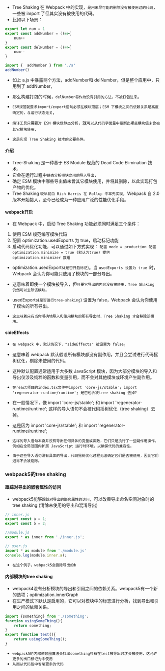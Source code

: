 * Tree Shaking 在 Webpack 中的实现，`是用来尽可能的删除没有被使用过的代码`，一些被 import 了但其实没有被使用的代码。
* 比如以下场景：
```javascript
export let num = 1
export const addNumber = ()=>{
    num++
}
export const delNumber = ()=>{
    num--
}
```

```javascript
import {  addNumber } from './a'
addNumber()
```
* 如上 a.js 中暴露两个方法，addNumber和 delNumber，但是整个应用中，只用到了 addNumber，
* 那么构建打包的时候，`delNumber将作为没有引用的方法，不被打包进来`。

* `ESM规范就要求import/export语句必须在模块顶层；ESM 下模块之间的依赖关系是高度确定的，与运行状态无关`，
* `编译工具只需要对 ESM 模块做静态分析`，就`可以从代码字面量中推断出哪些模块值未曾被其它模块使用`，
* `这是实现 Tree Shaking 技术的必要条件。`

#### 介绍
* Tree-Shaking 是一种基于 ES Module 规范的 Dead Code Elimination 技术，
* 它会在运行过程中`静态分析模块之间的导入导出`，
* 确定 ESM 模块中哪些导出值未曾其它模块使用，并将其删除，以此实现打包产物的优化。
*  Tree Shaking `较早前由 Rich Harris 在 Rollup 中率先实现`，Webpack 自 2.0 版本开始接入，至今已经成为一种应用广泛的性能优化手段。

#### webpack开启
* 在 Webpack 中，启动 Tree Shaking 功能必须同时满足三个条件：
1. 使用 ESM 规范编写模块代码
2. 配置 optimization.usedExports 为 true，启动标记功能
3. 启动代码优化功能，可以通过如下方式实现：
`配置 mode = production
配置 optimization.minimize = true (默认为true)
提供 optimization.minimizer 数组`

* optimization.usedExports(`是否开启标记`)。当 `usedExports 设置为 true `时，Webpack 会认为你可能只使用了模块的一部分导出。
* 这意味着即使一个模块被导入，但`只要它导出的内容没有被使用，Tree Shaking 仍然可以去除该模块。`

* usedExports(`是否进行tree-shaking`) 设置为 false，Webpack 会认为你使用了模块的所有导出。
* `这意味着只有当你明确地导入和使用模块的所有导出时，Tree Shaking 才会移除该模块。`

#### sideEffects
* `在 webpack 中，默认情况下，"sideEffects" 被设置为 false`。
* 这意味着 webpack 默认假设所有模块都没有副作用，并且会尝试进行代码摇树优化，剔除未使用的代码。
* 这种默认配置通常适用于大多数 JavaScript 模块，因为大部分模块的导入和导出仅涉及纯粹的函数和变量引用，而不会对其他模块或环境产生副作用。

* `在react项目的index.tsx文件中import 'core-js/stable';
  import 'regenerator-runtime/runtime'; 是否也会被tree shaking 去掉?`
* 在一般情况下，像 import 'core-js/stable'; 和 import 'regenerator-runtime/runtime'; 这样的导入语句不会被代码摇树优化（tree shaking）去掉。
* 这是因为 import 'core-js/stable'; 和 import 'regenerator-runtime/runtime';
* `这样的导入语句本身并没有导出任何具体的变量或函数，它们只是执行了一些副作用操作，例如在全局范围内扩展 JavaScript 运行时环境，以确保代码的兼容性。`
* `由于这些导入语句没有具体的导出，代码摇树优化过程无法确定它们是否被使用，因此它们通常不会被剔除。`


### webpack5的tree shaking
#### 跟踪对导出的嵌套属性的访问
* webpack5能够`跟踪对导出的嵌套属性的访问`，可以改善导出命名空间对象时的tree shaking (清除未使用的导出和混淆导出)
```javascript
// inner.js
export const a = 1;
export const b = 2;
```
```javascript
//module.js 
export * as inner from './inner.js';
```
```javascript
// user.js
import * as module from './module.js'
console.log(module.inner.a);
```
* `在这个例子，webpack5会删除导出的b`

#### 内部模块的tree shaking
* webpack4没有分析模块的导出和引用之间的依赖关系。webpack5有一个新的选项；optimization.innerGraph
* 在生产模式下默认是启用的，它可以对模块中的标志进行分析，找到导出和引用之间的依赖关系。
```javascript
import {something} from './something';
function usingSomeThing(){
    return something;
}
export function test(){
    return usingSomeThing();
}
```
* `webpack5的内部依赖图算法会找出something只有在test被导出时才会被使用，这允许更多的出口标记为未使用`
* `从而从代码包中省略更多的代码`



